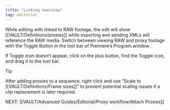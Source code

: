 ```yaml
---
title: "Linking overview"
tag: editorial
---
```

While editing with linked to RAW footage, the edit will show [[VAULT/Definitions/proxies]] while exporting and sending XMLs will reference the RAW media. Switch between viewing RAW and proxy footage with the Toggle Button in the tool bar of Premiere’s Program window.

If Toggle icon doesn’t appear, click on the plus button, find the Toggle icon, and drag it to the tool bar.

> [!Tip]
> After adding proxies to a sequence, right click and use “Scale to [[VAULT/Definitions/Frame sizes]]” to prevent potential scaling issues if a clip replacement is later required.

NEXT: [[VAULT/Advanced Guides/Editorial/Proxy workflow/Attach Proxies]]